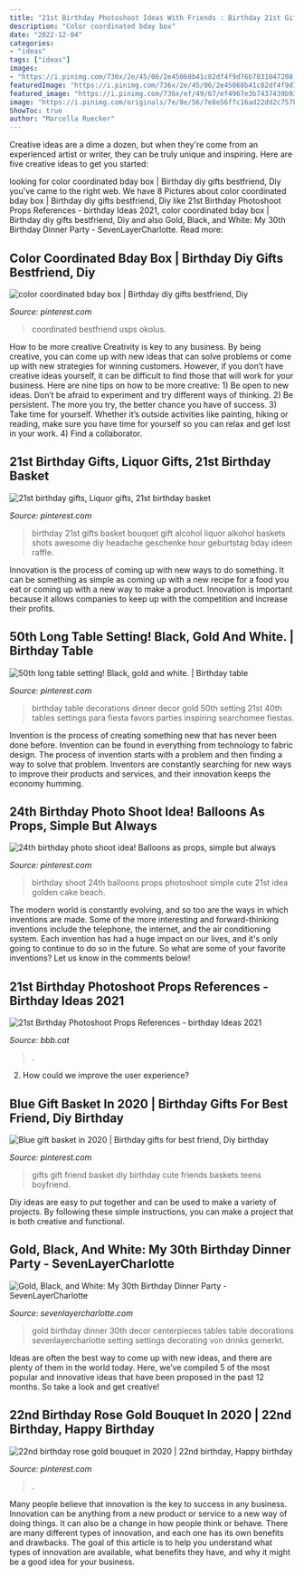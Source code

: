 ```yaml
---
title: "21st Birthday Photoshoot Ideas With Friends : Birthday 21st Gifts Basket Bouquet Gift Alcohol Liquor Alkohol Baskets Shots Awesome Diy Headache Geschenke Hour Geburtstag Bday Ideen Raffle"
description: "Color coordinated bday box"
date: "2022-12-04"
categories:
- "ideas"
tags: ["ideas"]
images:
- "https://i.pinimg.com/736x/2e/45/06/2e45068b41c82df4f9d76b7831047208.jpg"
featuredImage: "https://i.pinimg.com/736x/2e/45/06/2e45068b41c82df4f9d76b7831047208.jpg"
featured_image: "https://i.pinimg.com/736x/ef/49/67/ef4967e3b7437439b936ad108229059a.jpg"
image: "https://i.pinimg.com/originals/7e/8e/56/7e8e56ffc16ad22dd2c757b51a725d91.jpg"
ShowToc: true
author: "Marcella Ruecker"
---
```



Creative ideas are a dime a dozen, but when they're come from an experienced artist or writer, they can be truly unique and inspiring. Here are five creative ideas to get you started: 

	

		
looking for color coordinated bday box | Birthday diy gifts bestfriend, Diy you've came to the right web. We have 8 Pictures about color coordinated bday box | Birthday diy gifts bestfriend, Diy like 21st Birthday Photoshoot Props References - birthday Ideas 2021, color coordinated bday box | Birthday diy gifts bestfriend, Diy and also Gold, Black, and White: My 30th Birthday Dinner Party - SevenLayerCharlotte. Read more:
		
    
## Color Coordinated Bday Box | Birthday Diy Gifts Bestfriend, Diy

<img loading=lazy src="https://i.pinimg.com/736x/c1/9d/f2/c19df265751e47a0b54e991f7971af96.jpg" onerror="this.onerror=null;this.src='https://tse1.mm.bing.net/th?id=OIP.2VXy0PWIWdYSaJRz04gALwHaJ3&amp;pid=15.1';" alt="color coordinated bday box | Birthday diy gifts bestfriend, Diy">

_Source: pinterest.com_

>coordinated bestfriend usps okolus. 

	

How to be more creative
Creativity is key to any business. By being creative, you can come up with new ideas that can solve problems or come up with new strategies for winning customers. However, if you don’t have creative ideas yourself, it can be difficult to find those that will work for your business. Here are nine tips on how to be more creative: 1) Be open to new ideas. Don’t be afraid to experiment and try different ways of thinking. 2) Be persistent. The more you try, the better chance you have of success. 3) Take time for yourself. Whether it’s outside activities like painting, hiking or reading, make sure you have time for yourself so you can relax and get lost in your work. 4) Find a collaborator.

    
## 21st Birthday Gifts, Liquor Gifts, 21st Birthday Basket

<img loading=lazy src="https://i.pinimg.com/originals/7b/88/55/7b88553cce2a48d921ebf0728da9e97d.jpg" onerror="this.onerror=null;this.src='https://tse2.mm.bing.net/th?id=OIP.fjwyu6CT4yVZAiewZOWvCgHaLH&amp;pid=15.1';" alt="21st birthday gifts, Liquor gifts, 21st birthday basket">

_Source: pinterest.com_

>birthday 21st gifts basket bouquet gift alcohol liquor alkohol baskets shots awesome diy headache geschenke hour geburtstag bday ideen raffle. 

	

Innovation is the process of coming up with new ways to do something. It can be something as simple as coming up with a new recipe for a food you eat or coming up with a new way to make a product. Innovation is important because it allows companies to keep up with the competition and increase their profits.

    
## 50th Long Table Setting! Black, Gold And White. | Birthday Table

<img loading=lazy src="https://i.pinimg.com/736x/ef/49/67/ef4967e3b7437439b936ad108229059a.jpg" onerror="this.onerror=null;this.src='https://tse4.mm.bing.net/th?id=OIP.BhWyZ4cRBwdZogw6Y6DMfQHaNL&amp;pid=15.1';" alt="50th long table setting! Black, gold and white. | Birthday table">

_Source: pinterest.com_

>birthday table decorations dinner decor gold 50th setting 21st 40th tables settings para fiesta favors parties inspiring searchomee fiestas. 

	

Invention is the process of creating something new that has never been done before. Invention can be found in everything from technology to fabric design. The process of invention starts with a problem and then finding a way to solve that problem. Inventors are constantly searching for new ways to improve their products and services, and their innovation keeps the economy humming.

    
## 24th Birthday Photo Shoot Idea! Balloons As Props, Simple But Always

<img loading=lazy src="https://i.pinimg.com/736x/00/24/6f/00246f50450eb15f2f4f630c97d4b70a.jpg" onerror="this.onerror=null;this.src='https://tse2.mm.bing.net/th?id=OIP.Eusm490nV7etNJV9VN5JXgHaLH&amp;pid=15.1';" alt="24th birthday photo shoot idea! Balloons as props, simple but always">

_Source: pinterest.com_

>birthday shoot 24th balloons props photoshoot simple cute 21st idea golden cake beach. 

	

The modern world is constantly evolving, and so too are the ways in which inventions are made. Some of the more interesting and forward-thinking inventions include the telephone, the internet, and the air conditioning system. Each invention has had a huge impact on our lives, and it's only going to continue to do so in the future. So what are some of your favorite inventions? Let us know in the comments below!

    
## 21st Birthday Photoshoot Props References - Birthday Ideas 2021

<img loading=lazy src="https://i.pinimg.com/originals/7e/8e/56/7e8e56ffc16ad22dd2c757b51a725d91.jpg" onerror="this.onerror=null;this.src='https://tse4.mm.bing.net/th?id=OIP.d--h70c4QoE_ltqylqYbBgHaLH&amp;pid=15.1';" alt="21st Birthday Photoshoot Props References - birthday Ideas 2021">

_Source: bbb.cat_

>. 

	

2. How could we improve the user experience?

    
## Blue Gift Basket In 2020 | Birthday Gifts For Best Friend, Diy Birthday

<img loading=lazy src="https://i.pinimg.com/736x/2e/45/06/2e45068b41c82df4f9d76b7831047208.jpg" onerror="this.onerror=null;this.src='https://tse3.mm.bing.net/th?id=OIP.Kttu-qyCwkp4pmqOKokswQHaNK&amp;pid=15.1';" alt="Blue gift basket in 2020 | Birthday gifts for best friend, Diy birthday">

_Source: pinterest.com_

>gifts gift friend basket diy birthday cute friends baskets teens boyfriend. 

	

Diy ideas are easy to put together and can be used to make a variety of projects. By following these simple instructions, you can make a project that is both creative and functional.

    
## Gold, Black, And White: My 30th Birthday Dinner Party - SevenLayerCharlotte

<img loading=lazy src="http://sevenlayercharlotte.com/wp-content/uploads/2015/01/img_3978.jpg" onerror="this.onerror=null;this.src='https://tse2.mm.bing.net/th?id=OIP.OJlJNjMXVLvPeMmRvlFSWgHaLH&amp;pid=15.1';" alt="Gold, Black, and White: My 30th Birthday Dinner Party - SevenLayerCharlotte">

_Source: sevenlayercharlotte.com_

>gold birthday dinner 30th decor centerpieces tables table decorations sevenlayercharlotte setting settings decorating von drinks gemerkt. 

	

Ideas are often the best way to come up with new ideas, and there are plenty of them in the world today. Here, we’ve compiled 5 of the most popular and innovative ideas that have been proposed in the past 12 months. So take a look and get creative!

    
## 22nd Birthday Rose Gold Bouquet In 2020 | 22nd Birthday, Happy Birthday

<img loading=lazy src="https://i.pinimg.com/736x/db/1f/06/db1f065f19686f59f72ec0adc6c816fc.jpg" onerror="this.onerror=null;this.src='https://tse2.mm.bing.net/th?id=OIP.6Psqby5nyrC4fCnLni9tagHaJ3&amp;pid=15.1';" alt="22nd birthday rose gold bouquet in 2020 | 22nd birthday, Happy birthday">

_Source: pinterest.com_

>. 

	

Many people believe that innovation is the key to success in any business. Innovation can be anything from a new product or service to a new way of doing things. It can also be a change in how people think or behave. There are many different types of innovation, and each one has its own benefits and drawbacks. The goal of this article is to help you understand what types of innovation are available, what benefits they have, and why it might be a good idea for your business.

